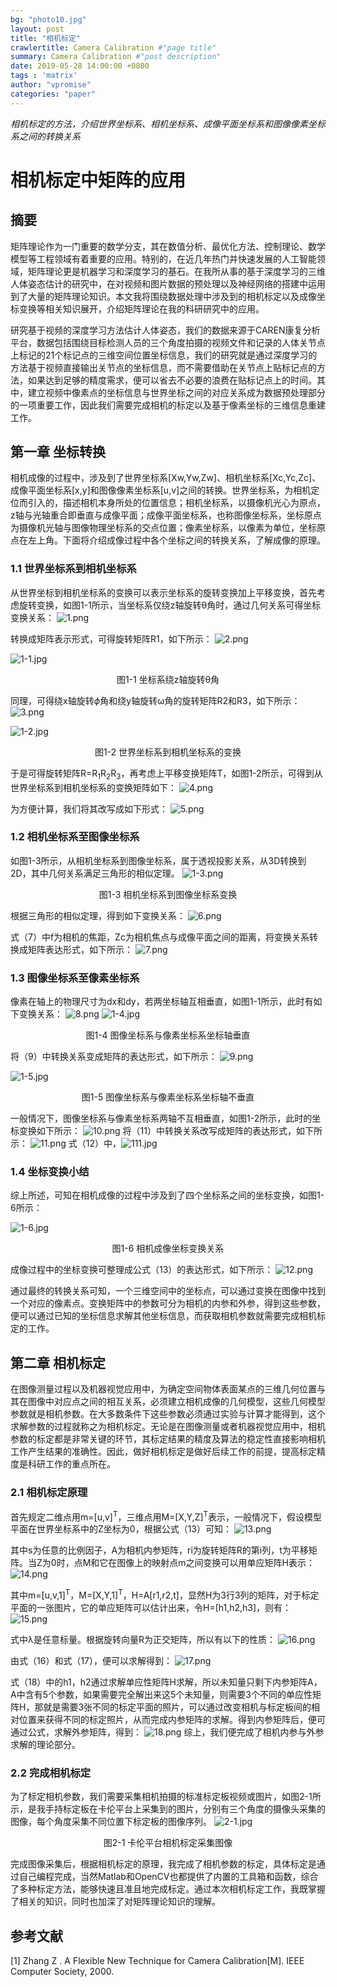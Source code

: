 ```yaml
---
bg: "photo10.jpg"
layout: post
title: "相机标定"
crawlertitle: Camera Calibration #"page title"
summary: Camera Calibration #"post description"
date: 2019-05-28 14:00:00 +0800
tags : 'matrix'
author: "vpromise"
categories: "paper"
---
```



*相机标定的方法，介绍世界坐标系、相机坐标系、成像平面坐标系和图像像素坐标系之间的转换关系*

# 相机标定中矩阵的应用

## 摘要
矩阵理论作为一门重要的数学分支，其在数值分析、最优化方法、控制理论、数学模型等工程领域有着重要的应用。特别的，在近几年热门并快速发展的人工智能领域，矩阵理论更是机器学习和深度学习的基石。在我所从事的基于深度学习的三维人体姿态估计的研究中，在对视频和图片数据的预处理以及神经网络的搭建中运用到了大量的矩阵理论知识。本文我将围绕数据处理中涉及到的相机标定以及成像坐标变换等相关知识展开，介绍矩阵理论在我的科研研究中的应用。

研究基于视频的深度学习方法估计人体姿态，我们的数据来源于CAREN康复分析平台，数据包括围绕目标检测人员的三个角度拍摄的视频文件和记录的人体关节点上标记的21个标记点的三维空间位置坐标信息，我们的研究就是通过深度学习的方法基于视频直接输出关节点的坐标信息，而不需要借助在关节点上贴标记点的方法，如果达到足够的精度需求，便可以省去不必要的浪费在贴标记点上的时间。其中，建立视频中像素点的坐标信息与世界坐标之间的对应关系成为数据预处理部分的一项重要工作，因此我们需要完成相机的标定以及基于像素坐标的三维信息重建工作。

## 第一章 坐标转换

相机成像的过程中，涉及到了世界坐标系[Xw,Yw,Zw]、相机坐标系[Xc,Yc,Zc]、成像平面坐标系[x,y]和图像像素坐标系[u,v]之间的转换。世界坐标系，为相机定位而引入的，描述相机本身所处的位置信息；相机坐标系，以摄像机光心为原点，z轴与光轴重合即垂直与成像平面；成像平面坐标系，也称图像坐标系，坐标原点为摄像机光轴与图像物理坐标系的交点位置；像素坐标系，以像素为单位，坐标原点在左上角。下面将介绍成像过程中各个坐标之间的转换关系，了解成像的原理。

### 1.1 世界坐标系到相机坐标系

从世界坐标到相机坐标系的变换可以表示坐标系的旋转变换加上平移变换，首先考虑旋转变换，如图1-1所示，当坐标系仅绕z轴旋转θ角时，通过几何关系可得坐标变换关系：
![1.png](https://i.loli.net/2019/05/28/5cece0a78f99785531.png)

转换成矩阵表示形式，可得旋转矩阵R1，如下所示：
![2.png](https://i.loli.net/2019/05/28/5cece0a7a9d4562294.png)

![1-1.jpg](https://i.loli.net/2019/05/28/5cece2bdb444326067.jpg)  
<center>图1-1 坐标系绕z轴旋转θ角</center>

同理，可得绕x轴旋转$\phi$角和绕y轴旋转ω角的旋转矩阵R2和R3，如下所示：
![3.png](https://i.loli.net/2019/05/28/5cece0a7b3b2865129.png)

![1-2.jpg](https://i.loli.net/2019/05/28/5cece2be6a9c779701.jpg)
<center>图1-2 世界坐标系到相机坐标系的变换</center>

于是可得旋转矩阵R=R<sub>1</sub>R<sub>2</sub>R<sub>3</sub>，再考虑上平移变换矩阵T，如图1-2所示，可得到从世界坐标系到相机坐标系的变换矩阵如下：
![4.png](https://i.loli.net/2019/05/28/5cece0a7c8eb075288.png)

为方便计算，我们将其改写成如下形式：
![5.png](https://i.loli.net/2019/05/28/5cece0a7c87a562556.png)

### 1.2 相机坐标系至图像坐标系

如图1-3所示，从相机坐标系到图像坐标系，属于透视投影关系，从3D转换到2D，其中几何关系满足三角形的相似定理。
![1-3.png](https://i.loli.net/2019/05/28/5cece2bec85c625069.png)
<center>图1-3 相机坐标系到图像坐标系变换</center>

根据三角形的相似定理，得到如下变换关系：
![6.png](https://i.loli.net/2019/05/28/5cece0a7c86e055478.png)

式（7）中f为相机的焦距，Zc为相机焦点与成像平面之间的距离，将变换关系转换成矩阵表达形式，如下所示：
![7.png](https://i.loli.net/2019/05/28/5cece0a7c862490302.png)

### 1.3 图像坐标系至像素坐标系

像素在轴上的物理尺寸为dx和dy，若两坐标轴互相垂直，如图1-1所示，此时有如下变换关系：
![8.png](https://i.loli.net/2019/05/28/5cece0a7c8fe565818.png)
![1-4.jpg](https://i.loli.net/2019/05/28/5cece2bedeebf88174.jpg)
<center>图1-4 图像坐标系与像素坐标系坐标轴垂直</center>

将（9）中转换关系变成矩阵的表达形式，如下所示：
![9.png](https://i.loli.net/2019/05/28/5cece0a7c972764061.png)

![1-5.jpg](https://i.loli.net/2019/05/28/5cece2c2526f671595.jpg)
<center>图1-5 图像坐标系与像素坐标系坐标轴不垂直</center>

一般情况下，图像坐标系与像素坐标系两轴不互相垂直，如图1-2所示，此时的坐标变换如下所示：
![10.png](https://i.loli.net/2019/05/28/5cece0a7e930a96921.png)
将（11）中转换关系改写成矩阵的表达形式，如下所示：
![11.png](https://i.loli.net/2019/05/28/5cece152a8ba662688.png)
式（12）中，![111.jpg](https://i.loli.net/2019/05/28/5cece58d5f8fe28031.jpg)

### 1.4 坐标变换小结
综上所述，可知在相机成像的过程中涉及到了四个坐标系之间的坐标变换，如图1-6所示：

![1-6.jpg](https://i.loli.net/2019/05/28/5cece2c25061672497.jpg)
<center>图1-6 相机成像坐标变换关系</center>

成像过程中的坐标变换可整理成公式（13）的表达形式，如下所示：
![12.png](https://i.loli.net/2019/05/28/5cece152c39d915273.png)

通过最终的转换关系可知，一个三维空间中的坐标点，可以通过变换在图像中找到一个对应的像素点。变换矩阵中的参数可分为相机的内参和外参，得到这些参数，便可以通过已知的坐标信息求解其他坐标信息，而获取相机参数就需要完成相机标定的工作。

## 第二章 相机标定

在图像测量过程以及机器视觉应用中，为确定空间物体表面某点的三维几何位置与其在图像中对应点之间的相互关系，必须建立相机成像的几何模型，这些几何模型参数就是相机参数。在大多数条件下这些参数必须通过实验与计算才能得到，这个求解参数的过程就称之为相机标定。无论是在图像测量或者机器视觉应用中，相机参数的标定都是非常关键的环节，其标定结果的精度及算法的稳定性直接影响相机工作产生结果的准确性。因此，做好相机标定是做好后续工作的前提，提高标定精度是科研工作的重点所在。

### 2.1 相机标定原理

首先规定二维点用m=[u,v]<sup>T</sup>，三维点用M=[X,Y,Z]<sup>T</sup>表示，一般情况下，假设模型平面在世界坐标系中的Z坐标为0，根据公式（13）可知：
![13.png](https://i.loli.net/2019/05/28/5cece152bac0222544.png)

其中s为任意的比例因子，A为相机内参矩阵，ri为旋转矩阵R的第i列，t为平移矩阵。当Z为0时，点M和它在图像上的映射点m之间变换可以用单应矩阵H表示：
![14.png](https://i.loli.net/2019/05/28/5cece152aad9b66717.png)

其中m=[u,v,1]<sup>T</sup>，M=[X,Y,1]<sup>T</sup>，H=A[r1,r2,t]，显然H为3行3列的矩阵，对于标定平面的一张图片，它的单应矩阵可以估计出来，令H=[h1,h2,h3]，则有：
![15.png](https://i.loli.net/2019/05/28/5cece152b294249657.png)

式中λ是任意标量。根据旋转向量R为正交矩阵，所以有以下的性质：
![16.png](https://i.loli.net/2019/05/28/5cece152cb80430261.png)

由式（16）和式（17），便可以求解得到：
![17.png](https://i.loli.net/2019/05/28/5cece152c7b1671050.png)

式（18）中的h1，h2通过求解单应性矩阵H求解，所以未知量只剩下内参矩阵A，A中含有5个参数，如果需要完全解出来这5个未知量，则需要3个不同的单应性矩阵H，那就是需要3张不同的标定平面的照片，可以通过改变相机与标定板间的相对位置来获得不同的标定照片，从而完成内参矩阵的求解。得到内参矩阵后，便可通过公式，求解外参矩阵，得到：
![18.png](https://i.loli.net/2019/05/28/5cece152bf8b120908.png)
综上，我们便完成了相机内参与外参求解的理论部分。

### 2.2 完成相机标定

为了标定相机参数，我们需要采集相机拍摄的标准标定板视频或图片，如图2-1所示，是我手持标定板在卡伦平台上采集到的图片，分别有三个角度的摄像头采集的图像，每个角度采集不同位置下标定板的图像序列。
![2-1.jpg](https://i.loli.net/2019/05/28/5cece2c2b495159521.jpg)
<center>图2-1 卡伦平台相机标定采集图像</center>

完成图像采集后，根据相机标定的原理，我完成了相机参数的标定，具体标定是通过自己编程完成，当然Matlab和OpenCV也都提供了内置的工具箱和函数，综合了多种标定方法，能够快速且准且地完成标定。通过本次相机标定工作，我既掌握了相关的知识，同时也加深了对矩阵理论知识的理解。

## 参考文献
[1] Zhang Z . A Flexible New Technique for Camera Calibration[M]. IEEE Computer Society, 2000.
